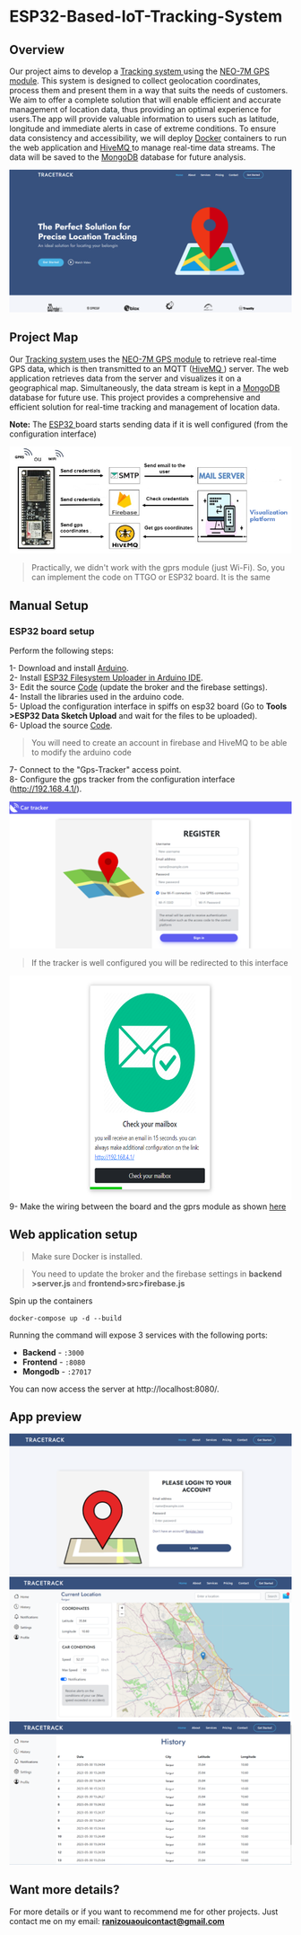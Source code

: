 # ESP32-Based-IoT-Tracking-System

## Overview
Our project aims to develop a <a href="https://github.com/ranizouaoui/ESP32-Based-IoT-Tracking-System/" >Tracking system </a> using the <a href="https://www.u-blox.com/en/product/neo-7-series">NEO-7M GPS module</a>. This system is designed to collect geolocation coordinates, process them and present them in a way that suits the needs of customers. We aim to offer a complete solution that will enable efficient and accurate management of location data, thus providing an optimal experience for users.The app will provide valuable information to users such as latitude, longitude and immediate alerts in case of extreme conditions. To ensure data consistency and accessibility, we will deploy <a href="https://www.docker.com/">Docker</a> containers to run the web application and <a href="https://www.hivemq.com/">HiveMQ </a> to manage real-time data streams. The data will be saved to the <a href="https://www .mongodb.com/">MongoDB</a> database for future analysis.

<div align="center"> 
<img src="https://github.com/ranizouaoui/ESP32-Based-IoT-Tracking-System/blob/main/pictures/home-interface.png" alt="" />
 </div>
 
## Project Map
Our <a href="https://github.com/ranizouaoui/ESP32-Based-IoT-Tracking-System/" >Tracking system </a> uses the <a href="https://www.u-blox.com/en/product/neo-7-series">NEO-7M GPS module</a>  to retrieve real-time GPS data, which is then transmitted to an MQTT (<a href="https://www.hivemq.com/">HiveMQ </a>) server. The web application retrieves data from the server and visualizes it on a geographical map. Simultaneously, the data stream is kept in a <a href="https://www .mongodb.com/">MongoDB</a> database for future use. This project provides a comprehensive and efficient solution for real-time tracking and management of location data.

<strong> Note:</strong> The <a href="https://www.espressif.com/en/products/socs/esp32" >ESP32 </a>board starts sending data if it is well configured (from the configuration interface)
<div align="center"> 
<img src="https://github.com/ranizouaoui/ESP32-Based-IoT-Tracking-System/blob/main/pictures/synoptique.png" alt="" />
 </div>
  <blockquote> <p dir="auto">Practically, we didn't work with the gprs module (just Wi-Fi). So, you can implement the code on TTGO or ESP32 board. It is the same</p></blockquote>
  
 ## Manual Setup
 ### ESP32 board setup
 Perform the following steps:

 1- Download and install <a href="https://www.arduino.cc/">Arduino</a>.<br/>
 2- Install <a href="https://randomnerdtutorials.com/install-esp32-filesystem-uploader-arduino-ide/">ESP32 Filesystem Uploader in Arduino IDE</a>.<br/>
 3- Edit the source <a href="https://github.com/ranizouaoui/ESP32-Based-IoT-Tracking-System/blob/main/ESP-codes/Main-code/Main-code.ino">Code</a> (update the broker and the firebase settings).<br/>
 4- Install the libraries used in the arduino code.<br/>
 5- Upload the configuration interface in spiffs on esp32 board (Go to <strong> Tools >ESP32 Data Sketch Upload</strong> and wait for the files to be uploaded).<br/>
 6- Upload the source <a href="https://github.com/ranizouaoui/ESP32-Based-IoT-Tracking-System/blob/main/ESP-codes/Main-code/Main-code.ino">Code</a>. <br/>
 
 <blockquote> <p dir="auto">You will need to create an account in firebase and HiveMQ to be able to modify the arduino code</p></blockquote>

 7- Connect to the "Gps-Tracker" access point. <br/>
 8- Configure the gps tracker from the configuration interface (http://192.168.4.1/). <br/>
 <div align="center"> 
 <img src="https://github.com/ranizouaoui/ESP32-Based-IoT-Tracking-System/blob/main/pictures/configuration.png" alt="" />
 </div>
  <blockquote> <p dir="auto">If the tracker is well configured you will be redirected to this interface</p></blockquote>
   <div align="center"> 
 <img src="https://github.com/ranizouaoui/ESP32-Based-IoT-Tracking-System/blob/main/pictures/configuration1.png" style="height: 400px;" alt="" />
 </div>
9- Make the wiring between the board and the gprs module as shown <a href="https://circuitdigest.com/microcontroller-projects/interfacing-neo6m-gps-module-with-esp32">here</a>

## Web application setup

<blockquote>
<p dir="auto">Make sure Docker is installed.</p>
</blockquote>

<blockquote> <p dir="auto">You need to update the broker and the firebase settings in <strong>backend >server.js </strong> and <strong>frontend>src>firebase.js</strong> </p></blockquote>
<p dir="auto">Spin up the containers</p>

```
docker-compose up -d --build
```
Running the command will expose 3 services with the following ports:
<ul dir="auto">

<li><strong>Backend</strong> - <code>:3000</code></li>
<li><strong>Frontend</strong> - <code>:8080</code></li>
<li><strong>Mongodb</strong> - <code>:27017</code></li>
</ul>

You can now access the server at http://localhost:8080/.

## App preview
 
 <div align="center"> 
<img src="https://github.com/ranizouaoui/ESP32-Based-IoT-Tracking-System/blob/main/pictures/login-interface.png" alt="" />
 </div>
  <div align="center"> 
<img src="https://github.com/ranizouaoui/ESP32-Based-IoT-Tracking-System/blob/main/pictures/user-interface.png" alt="" />
 </div>
   <div align="center"> 
<img src="https://github.com/ranizouaoui/ESP32-Based-IoT-Tracking-System/blob/main/pictures/user-history.png" alt="" />
 </div>
 
 ## Want more details?
 
 For more details or if you want to recommend me for other projects. Just contact me on my email: <strong> ranizouaouicontact@gmail.com </strong>
